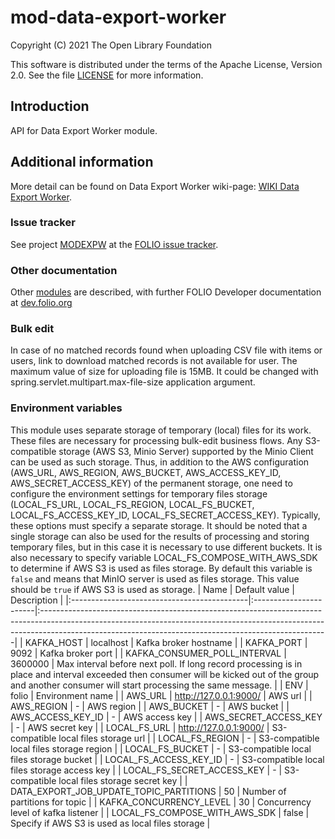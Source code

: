 # mod-data-export-worker

Copyright (C) 2021 The Open Library Foundation

This software is distributed under the terms of the Apache License,
Version 2.0. See the file [LICENSE](LICENSE) for more information.

## Introduction
API for Data Export Worker module.

## Additional information
More detail can be found on Data Export Worker wiki-page: [WIKI Data Export Worker](https://wiki.folio.org/pages/viewpage.action?pageId=52134948).

### Issue tracker
See project [MODEXPW](https://issues.folio.org/browse/MODEXPW)
at the [FOLIO issue tracker](https://dev.folio.org/guidelines/issue-tracker).

### Other documentation
Other [modules](https://dev.folio.org/source-code/#server-side) are described,
with further FOLIO Developer documentation at
[dev.folio.org](https://dev.folio.org/)

### Bulk edit
In case of no matched records found when uploading CSV file with items or users, link to download matched records is not available for user.
The maximum value of size for uploading file is 15MB. It could be changed with spring.servlet.multipart.max-file-size application argument.

### Environment variables
This module uses separate storage of temporary (local) files for its work. These files are necessary for processing bulk-edit business flows. 
Any S3-compatible storage (AWS S3, Minio Server) supported by the Minio Client can be used as such storage. Thus, in addition to the 
AWS configuration (AWS_URL, AWS_REGION, AWS_BUCKET, AWS_ACCESS_KEY_ID, AWS_SECRET_ACCESS_KEY) of the permanent storage, 
one need to configure the environment settings for temporary files storage (LOCAL_FS_URL, LOCAL_FS_REGION, LOCAL_FS_BUCKET, LOCAL_FS_ACCESS_KEY_ID, LOCAL_FS_SECRET_ACCESS_KEY). 
Typically, these options must specify a separate storage. It should be noted that a single storage can also be used for the results of processing and storing temporary files, 
but in this case it is necessary to use different buckets.
It is also necessary to specify variable LOCAL_FS_COMPOSE_WITH_AWS_SDK to determine if AWS S3 is used as files storage. By default this variable is `false` and means that MinIO server is used as files storage.
This value should be `true` if AWS S3 is used as storage.
| Name                                        | Default value          | Description                                                                                                                                                                                                                        |
|:--------------------------------------------|:-----------------------|:-----------------------------------------------------------------------------------------------------------------------------------------------------------------------------------------------------------------------------------|
| KAFKA_HOST                                  | localhost              | Kafka broker hostname                                                                                                                                                                                                              |
| KAFKA_PORT                                  | 9092                   | Kafka broker port                                                                                                                                                                                                                  |
| KAFKA_CONSUMER_POLL_INTERVAL                | 3600000                | Max interval before next poll. If long record processing is in place and interval exceeded then consumer will be kicked out of the group and another consumer will start processing the same message.                              |
| ENV                                         | folio                  | Environment name                                                                                                                                                                                                                   |
| AWS_URL                                     | http://127.0.0.1:9000/ | AWS url                                                                                                                                                                                                                            |
| AWS_REGION                                  | -                      | AWS region                                                                                                                                                                                                                         |
| AWS_BUCKET                                  | -                      | AWS bucket                                                                                                                                                                                                                         |
| AWS_ACCESS_KEY_ID                           | -                      | AWS access key                                                                                                                                                                                                                     |
| AWS_SECRET_ACCESS_KEY                       | -                      | AWS secret key                                                                                                                                                                                                                     |
| LOCAL_FS_URL                                | http://127.0.0.1:9000/ | S3-compatible local files storage url                                                                                                                                                                                              |
| LOCAL_FS_REGION                             | -                      | S3-compatible local files storage region                                                                                                                                                                                           |
| LOCAL_FS_BUCKET                             | -                      | S3-compatible local files storage bucket                                                                                                                                                                                           |
| LOCAL_FS_ACCESS_KEY_ID                      | -                      | S3-compatible local files storage access key                                                                                                                                                                                       |
| LOCAL_FS_SECRET_ACCESS_KEY                  | -                      | S3-compatible local files storage secret key                                                                                                                                                                                       |
| DATA_EXPORT_JOB_UPDATE_TOPIC_PARTITIONS     | 50                     | Number of partitions for topic                                                                                                                                                                                                     |
| KAFKA_CONCURRENCY_LEVEL                     | 30                     | Concurrency level of kafka listener                                                                                                                                                                                                |
| LOCAL_FS_COMPOSE_WITH_AWS_SDK               | false                  | Specify if AWS S3 is used as local files storage                                                                                                                                                                                   |
